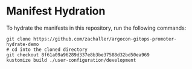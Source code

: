 # Manifest Hydration

To hydrate the manifests in this repository, run the following commands:

```shell
git clone https://github.com/zachaller/argocon-gitops-promoter-hydrate-demo
# cd into the cloned directory
git checkout 8f61a09a96289d337e8b3be37588d32bd50ea969
kustomize build ./user-configuration/development
```
